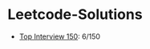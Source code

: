 # Leetcode-Solutions

- [Top Interview 150](https://leetcode.com/studyplan/top-interview-150/): 6/150
